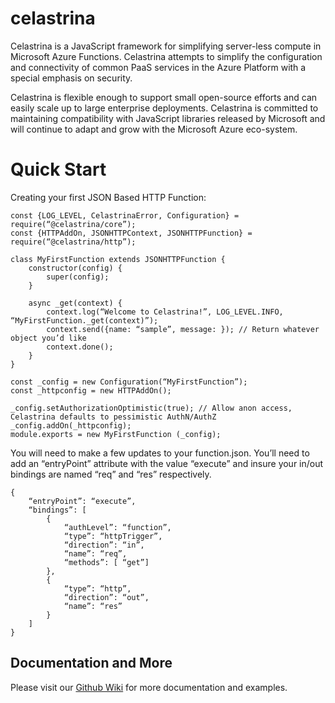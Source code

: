 # celastrina
Celastrina is a JavaScript framework for simplifying server-less compute in Microsoft Azure Functions. Celastrina
attempts to simplify the configuration and connectivity of common PaaS services in the Azure Platform with a special
emphasis on security.

Celastrina is flexible enough to support small open-source efforts and can easily scale up to large enterprise
deployments. Celastrina is committed to maintaining compatibility with JavaScript libraries released by Microsoft and
will continue to adapt and grow with the Microsoft Azure eco-system.

# Quick Start
Creating your first JSON Based HTTP Function:

```
const {LOG_LEVEL, CelastrinaError, Configuration} = require(“@celastrina/core”);
const {HTTPAddOn, JSONHTTPContext, JSONHTTPFunction} = require(“@celastrina/http”);

class MyFirstFunction extends JSONHTTPFunction {
    constructor(config) {
        super(config);
    } 

    async _get(context) {
        context.log(“Welcome to Celastrina!”, LOG_LEVEL.INFO, “MyFirstFunction._get(context)”);
        context.send({name: “sample”, message: }); // Return whatever object you’d like
        context.done();
    }
}
 
const _config = new Configuration(“MyFirstFunction”);
const _httpconfig = new HTTPAddOn();
 
_config.setAuthorizationOptimistic(true); // Allow anon access, Celastrina defaults to pessimistic AuthN/AuthZ
_config.addOn(_httpconfig);
module.exports = new MyFirstFunction (_config);
```

You will need to make a few updates to your function.json. You’ll need to add an “entryPoint” attribute with the value “execute” and insure your in/out bindings are named “req” and “res” respectively.

```
{
    “entryPoint”: “execute”,
    “bindings”: [
        {
            “authLevel”: “function”,
            “type”: “httpTrigger”,
            “direction”: “in”,
            “name”: “req”,
            “methods”: [ “get”]
        },
        {
            “type”: “http”,
            “direction”: “out”,
            “name”: “res”
        }
    ]
}
```

## Documentation and More
Please visit our [Github Wiki](https://github.com/celastrina/http-json/wiki) for more documentation and examples.
